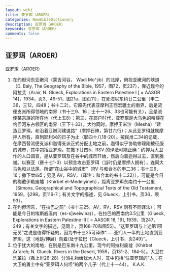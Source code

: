 ```yaml
---
layout: wiki
title: 亚罗珥（AROER）
categories: NewBibleDictionary
description: 亚罗珥（AROER）
keywords: 亚罗珥（AROER）
comments: false
---
```


## 亚罗珥（AROER）



亚罗珥（AROER）
1. 在约但河东亚嫩河（蒙吉河谷，
Wadi Mo^jib）的北岸，俯视亚嫩河的峡道（D. Baly, The Geography of the
Bible, 1957，图72，页237），靠近现今的阿拉艾（Arair, N. Glueck, Explorations
in Eastern Palestine I [ = AASOR
14]，1934，页3、49-51，图21a，图页11），在死海以东约廿二公里（申二36，三12，四48；书十二2）。它原先代表亚摩利王西宏疆土的南界，后是流便支派所得领地的南界（书十三9、16；士十一26、33也可能有关），且是流便某宗族的所在地（代上五8）；第三，在耶户时代，亚罗珥是大马色的哈薛在约但河东占领区的南界（王下十33）。大约同时，摩押王米沙（Mesha）“建造亚罗珥，和沿着亚嫩河建道路”（摩押石碑，第廿六行）；从此亚罗珥就属摩押人所有，直到耶利米的日子为止（耶四十八18-20）。按民卅二34的记载，在摩西替流便支派和迦得支派正式分配土地之前，迦得似乎协助修理刚被征服的城市，其中包括亚罗珥。在撒下廿四5，RSV 的译法可能正确：约押为大卫作的人口调查，是从亚罗珥及在谷中的城市开始，然后向着迦得过去，直到雅谢。以赛亚（赛十七1-3）以预言攻击亚罗珥（当时仍是摩押人拥有），连同大马色和以法莲。所谓“在山谷中的城市”（RV 与和合本的申二36；书十三9、16；撒下廿四5；另见 AV，RSV，〔译注：和合本的书十二22〕），可能是今日的梅戴伊勒废墟（Khirbet el-Medeiyineh），距离亚罗珥东南约十一公里（Simons, Geographical and Topographical Texts of the
Old Testament, 1959，§298，页116-7；有关文字的描述，见 Glueck，上引书，页36，项93）。
2. 在约但河东，“在拉巴之前”（书十三25，AV，RV，RSV 则有不同译法）；可能是今日的埃斯威温内（es-s]weiwina{），在拉巴的西南约3.5公里（Glueck, Explorations in Eastern Palestine III [ = AASOR 18, 19], 1939，页247、249；有关文字的描述，见同上，页168-70和图55）。“这亚罗珥与上述第1项无关”之说是值得怀疑的，因为书十三25可译作“……亚扪人一半的土地直到亚罗珥，这〔地是/伸展〕向着/及于拉巴〔Glueck，上引书，页249〕”。
3. 位于犹大的南地，在别是巴东南十九公里，现今的阿拉利废墟（Khirbet
Ar`areh; N. Glueck, Rivers in the Desert, 1959，页131-2、184-5）。大卫在洗革拉（撒上卅26-28）分派礼物给犹大人时，其中包括“住亚罗珥的”人；在大卫的勇士中有“亚罗珥人何坦”的两个儿子（代上十一44）。
K.A.K.




